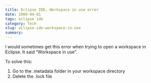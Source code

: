 ```yaml
---
title: Eclipse IDE, Workspace in use error
date: 2009-04-01
tags: eclipse ide
category: Tech
slug: eclipse-ide-workspace-in-use
summary:  
---
```


I would sometimes get this error when trying to open a workspace in Eclipse. It said “Workspace in use”. 

To solve this:

1. Go to the .metadata folder in your workspace directory
2. Delete the .lock file